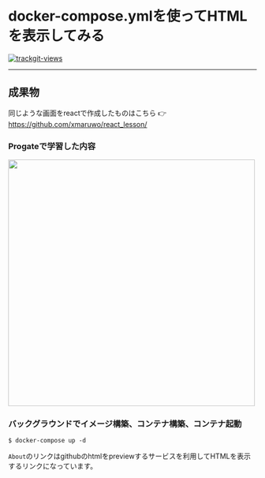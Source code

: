 # docker-compose.ymlを使ってHTMLを表示してみる

<a href="https://trackgit.com">
<img src="https://us-central1-trackgit-analytics.cloudfunctions.net/token/ping/lgw137vyaeyy6u43sblg" alt="trackgit-views" />
</a>

---
## 成果物

同じような画面をreactで作成したものはこちら 👉　https://github.com/xmaruwo/react_lesson/

### Progateで学習した内容
<img src="https://user-images.githubusercontent.com/94747777/255373164-08773834-893f-4b0d-bc94-7526153b543b.png" width="500px">

### バックグラウンドでイメージ構築、コンテナ構築、コンテナ起動
```
$ docker-compose up -d
```

`About`のリンクはgithubのhtmlをpreviewするサービスを利用してHTMLを表示するリンクになっています。
